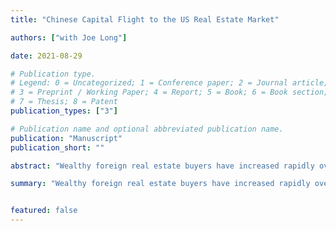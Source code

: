 ```yaml
---
title: "Chinese Capital Flight to the US Real Estate Market"

authors: ["with Joe Long"]

date: 2021-08-29

# Publication type.
# Legend: 0 = Uncategorized; 1 = Conference paper; 2 = Journal article;
# 3 = Preprint / Working Paper; 4 = Report; 5 = Book; 6 = Book section;
# 7 = Thesis; 8 = Patent
publication_types: ["3"]

# Publication name and optional abbreviated publication name.
publication: "Manuscript"
publication_short: ""

abstract: "Wealthy foreign real estate buyers have increased rapidly over the past few decades. Of particular note are those from China; in 2016 alone, Chinese buyers were the source of over 100 billion USD of outflows to foreign real estate markets. This paper investigates the effect that these wealthy Chinese buyers have on local US housing markets. Using a novel instrument, the paper demonstrates that an increase in the share of wealthy Chinese buyers in a locality causes an increase in house price growth. As a result of this increased growth, local governments benefit from increased property tax revenues, but do not see a drop in sales tax revenues, suggesting that the vacancy rate for wealthy Chinese is not actually different from counterfactual buyers, while a drop in rental prices suggests that wealthy Chinese are more likely to rent out their houses and less likely to move into them."

summary: "Wealthy foreign real estate buyers have increased rapidly over the past few decades. Of particular note are those from China; in 2016 alone, Chinese buyers were the source of over 100 billion USD of outflows to foreign real estate markets. This paper investigates the effect that these wealthy Chinese buyers have on local US housing markets. Using a novel instrument, the paper demonstrates that an increase in the share of wealthy Chinese buyers in a locality causes an increase in house price growth. As a result of this increased growth, local governments benefit from increased property tax revenues, but do not see a drop in sales tax revenues, suggesting that the vacancy rate for wealthy Chinese is not actually different from counterfactual buyers, while a drop in rental prices suggests that wealthy Chinese are more likely to rent out their houses and less likely to move into them."


featured: false
---
```

